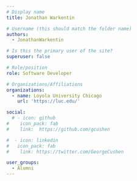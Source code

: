 ```yaml
---
# Display name
title: Jonathan Warkentin

# Username (this should match the folder name)
authors:
  - JonathanWarkentin

# Is this the primary user of the site?
superuser: false

# Role/position
role: Software Developer

# Organizations/Affiliations
organizations:
  - name: Loyola University Chicago
    url: 'https://luc.edu/'

social:
  # - icon: github
#    icon_pack: fab
#    link:  https://github.com/gcushen

#  - icon: linkedin
#   icon_pack: fab
#    link: https://twitter.com/GeorgeCushen

user_groups:
  - Alumni
---
```

